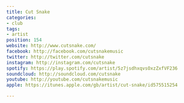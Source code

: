 ```yaml
---
title: Cut Snake
categories:
- club
tags:
- artist
position: 154
website: http://www.cutsnake.com/
facebook: http://facebook.com/cutsnakemusic
twitter: http://twitter.com/cutsnake
instagram: http://instagram.com/cutsnake
spotify: https://play.spotify.com/artist/5z7jsdhxqvsOxzZxfVF236
soundcloud: http://soundcloud.com/cutsnake
youtube: http://youtube.com/cutsnakemusic
apple: https://itunes.apple.com/gb/artist/cut-snake/id575515254

---
```


